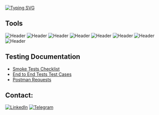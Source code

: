 [![Typing SVG](https://readme-typing-svg.demolab.com?font=Fira+Code&size=35&pause=1000&color=7442C8&width=435&lines=QA+ENGINEER)](https://git.io/typing-svg)

## Tools
![Header](https://img.shields.io/badge/Jira-090909?style=for-the-badge&logo=jira&logoColor=136be1)
![Header](https://img.shields.io/badge/Postman-090909?style=for-the-badge&logo=postman&logoColor=f76935)
![Header](https://img.shields.io/badge/Github-090909?style=for-the-badge&logo=github&logoColor=8cc4d7)
![Header](https://img.shields.io/badge/DevTools-090909?style=for-the-badge&logo=googlechrome&logoColor=2674f2)
![Header](https://img.shields.io/badge/Fiddler-090909?style=for-the-badge&logo=fiddler&logoColor=8cc4d7)
![Header](https://img.shields.io/badge/CharlesProxy-090909?style=for-the-badge&logo=charlesproxy&logoColor=8cc4d7)
![Header](https://img.shields.io/badge/Git-090909?style=for-the-badge&logo=git&logoColor=8cc4d7)
![Header](https://img.shields.io/badge/JavaScript-090909?style=for-the-badge&logo=javascript&logoColor=8cc4d7)


## Testing Documentation
- [Smoke Tests Checklist](https://docs.google.com/spreadsheets/d/1if6x3bmDIF2NpP6AH_YkGnv7N_JLslZw7rJtpKusqjE/edit?usp=sharing)
- [End to End Tests Test Cases](https://docs.google.com/spreadsheets/d/1ilVkSBrvHxpfMvRM4Z9HH55oGEOE8MvOqnOxkn1mhLo/edit?usp=sharing)
- [Postman Requests](https://github.com/mariavolok/postman)













## Contact:

[![LinkedIn](https://img.shields.io/badge/-LinkedIn-072ACB?style=for-the-badge&logo=LinkedIn&logoColor=010101)](https://www.linkedin.com/in/maria-volokhovskaia/)
[![Telegram](https://img.shields.io/badge/-Telegram-072ACB?style=for-the-badge&logo=Telegram&logoColor=010101)](https://t.me/mariavolok)


